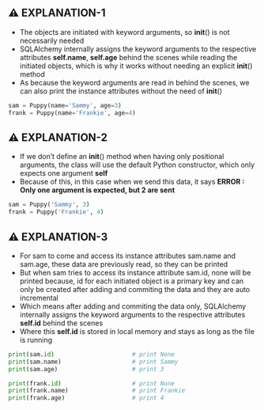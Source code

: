 ## ⚠️ EXPLANATION-1
- The objects are initiated with keyword arguments, so __init__() is not necessarily needed 
- SQLAlchemy internally assigns the keyword arguments to the respective attributes **self.name**, **self.age** behind the scenes while reading the initiated objects, which is why it works without needing an explicit __init__() method
- As because the keyword arguments are read in behind the scenes, we can also print the instance attributes 
  without the need of __init__()

```python
sam = Puppy(name='Sammy', age=3)
frank = Puppy(name='Frankie', age=4)
```

## ⚠️ EXPLANATION-2
- If we don’t define an __init__() method when having only positional arguments, the class will use the default Python constructor, which only expects one argument **self**
- Because of this, in this case when we send this data, it says **ERROR : Only one argument is expected, but 2 are sent**
  
```python
sam = Puppy('Sammy', 3)
frank = Puppy('Frankie', 4)
```

## ⚠️ EXPLANATION-3
- For sam to come and access its instance attributes sam.name and sam.age, these data are previously read, so they can be printed
- But when sam tries to access its instance attribute sam.id, none will be printed because, id for each 
initiated object is a primary key and can only be created after adding and commiting the data and they are auto incremental 
- Which means after adding and commiting the data only, SQLAlchemy internally assigns the keyword arguments to the respective attributes **self.id** behind the scenes
- Where this **self.id** is stored in local memory and stays as long as the file is running 
  
```python
print(sam.id)                      # print None
print(sam.name)                    # print Sammy
print(sam.age)                     # print 3

print(frank.id)                    # print None
print(frank.name)                  # print Frankie
print(frank.age)                   # print 4
```

